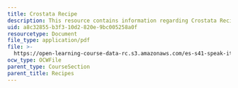 ```yaml
---
title: Crostata Recipe
description: This resource contains information regarding Crostata Recipe
uid: a8c32855-b3f3-10d2-820e-9bc005258a0f
resourcetype: Document
file_type: application/pdf
file: >-
  https://open-learning-course-data-rc.s3.amazonaws.com/es-s41-speak-italian-with-your-mouth-full-spring-2012/a8c32855b3f310d2820e9bc005258a0f_MITES_S41S12_recipe_12a.pdf
ocw_type: OCWFile
parent_type: CourseSection
parent_title: Recipes
---
```

